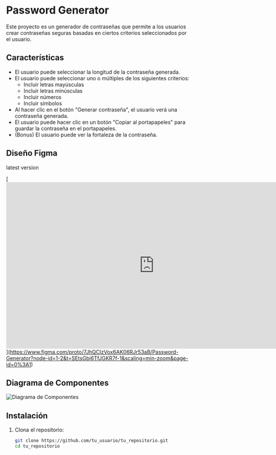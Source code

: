 # Password Generator

Este proyecto es un generador de contraseñas que permite a los usuarios crear contraseñas seguras basadas en ciertos criterios seleccionados por el usuario.

## Características

- El usuario puede seleccionar la longitud de la contraseña generada.
- El usuario puede seleccionar uno o múltiples de los siguientes criterios: 
  - Incluir letras mayúsculas
  - Incluir letras minúsculas
  - Incluir números
  - Incluir símbolos
- Al hacer clic en el botón "Generar contraseña", el usuario verá una contraseña generada.
- El usuario puede hacer clic en un botón "Copiar al portapapeles" para guardar la contraseña en el portapapeles.
- (Bonus) El usuario puede ver la fortaleza de la contraseña.

## Diseño Figma
latest version

[[<iframe style="border: 1px solid rgba(0, 0, 0, 0.1);" width="800" height="450" src="https://www.figma.com/embed?embed_host=share&url=https%3A%2F%2Fwww.figma.com%2Fdesign%2F7JhQClzVox6AK06RJr53aB%2FPassword-Generator%3Fnode-id%3D0-1%26t%3DIE5uelVLFNWTe4oS-1" allowfullscreen></iframe>](https://www.figma.com/design/7JhQClzVox6AK06RJr53aB/Password-Generator?m=dev&node-id=0-1&t=IE5uelVLFNWTe4oS-1)](https://www.figma.com/proto/7JhQClzVox6AK06RJr53aB/Password-Generator?node-id=1-2&t=SEtsGbi6TfJGKR7f-1&scaling=min-zoom&page-id=0%3A1)

## Diagrama de Componentes

![Diagrama de Componentes](ruta/a/tu/diagrama.png)

## Instalación

1. Clona el repositorio:
   ```bash
   git clone https://github.com/tu_usuario/tu_repositorio.git
   cd tu_repositorio 

